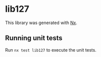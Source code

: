 # lib127

This library was generated with [Nx](https://nx.dev).

## Running unit tests

Run `nx test lib127` to execute the unit tests.
